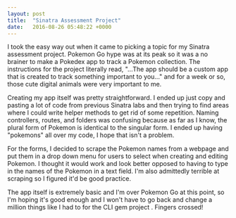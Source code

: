 ```yaml
---
layout: post
title:  "Sinatra Assessment Project"
date:   2016-08-26 05:48:22 +0000
---
```



I took the easy way out when it came to picking a topic for my Sinatra assessment project. Pokemon Go hype was at its peak so it was a no brainer to make a Pokedex app to track a Pokemon collection. The instructions for the project literally read, "...The app should be a custom app that is created to track something important to you..." and for a week or so, those cute digital animals were very important to me. 

Creating my app itself was pretty straightforward. I ended up just copy and pasting a lot of code from previous Sinatra labs and then trying to find areas where I could write helper methods to get rid of some repetition. Naming controllers, routes, and folders was confusing because as far as I know, the plural form of Pokemon is identical to the singular form. I ended up having "pokemons" all over my code, I hope that isn't a problem.

For the forms, I decided to scrape the Pokemon names from a webpage and put them in a drop down menu for users to select when creating and editing Pokemon. I thought it would work and look better opposed to having to type in the names of the Pokemon in a text field. I'm also admittedly terrible at scraping so I figured it'd be good practice. 

The app itself is extremely basic and I'm over Pokemon Go at this point, so I'm hoping it's good enough and I won't have to go back and change a million things like I had to for the CLI gem project . Fingers crossed!
